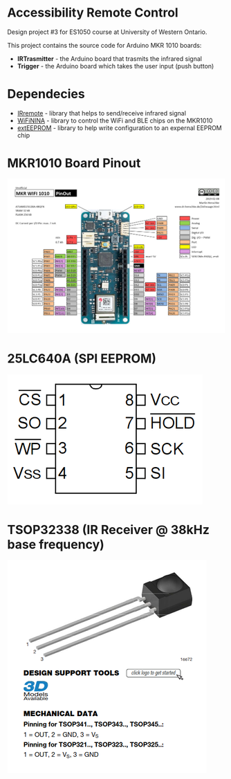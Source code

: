 # Accessibility Remote Control

Design project #3 for ES1050 course at University of Western Ontario.

This project contains the source code for Arduino MKR 1010 boards:
- **IRTrasmitter** - the Arduino board that trasmits the infrared signal
- **Trigger** - the Arduino board which takes the user input (push button)

# Dependecies

- [IRremote](https://github.com/z3t0/Arduino-IRremote) - library that helps to send/receive infrared signal 
- [WiFiNINA](https://www.arduino.cc/en/Reference/WiFiNINA) - library to control the WiFi and BLE chips on the MKR1010
- [extEEPROM](https://github.com/PaoloP74/extEEPROM) - library to help write configuration to an expernal EEPROM chip

# MKR1010 Board Pinout

![MKR1010 Board Pinout](./MKR_WiFi_1010_Pinout.jpg)

# 25LC640A (SPI EEPROM)

![MKR1010 Board Pinout](./25LC640A_pinout.png)


# TSOP32338 (IR Receiver @ 38kHz base frequency)

![TSOP32338 Pinout](./TSOP32338_pinout.png)
